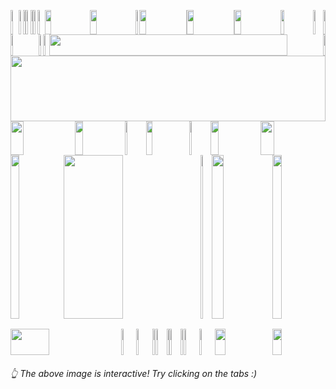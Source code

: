 <picture><source media="(prefers-color-scheme: light)" srcset="https://leonsilicon.github.io/leonsilicon/generator/generated/000.6d7290b.jpg"><source media="(prefers-color-scheme: dark)" srcset="https://leonsilicon.github.io/leonsilicon/generator/generated/000.6d7290b.jpg"><img src="https://leonsilicon.github.io/leonsilicon/generator/generated/000.6d7290b.jpg" height="39" width="2.4822695035460995%"/></picture><a href="#js-contribution-activity"><img src="https://leonsilicon.github.io/leonsilicon/generator/generated/001.45e0808.jpg" height="39" width="1.4184397163120568%"/></a><picture><source media="(prefers-color-scheme: light)" srcset="https://leonsilicon.github.io/leonsilicon/generator/generated/002.560fbb9.jpg"><source media="(prefers-color-scheme: dark)" srcset="https://leonsilicon.github.io/leonsilicon/generator/generated/002.560fbb9.jpg"><img src="https://leonsilicon.github.io/leonsilicon/generator/generated/002.560fbb9.jpg" height="39" width="0.9456264775413712%"/></picture><a href="#-the-above-image-is-interactive-try-clicking-on-the-tabs-"><img src="https://leonsilicon.github.io/leonsilicon/generator/generated/003.b02b5b0.jpg" height="39" width="1.4184397163120568%"/></a><picture><source media="(prefers-color-scheme: light)" srcset="https://leonsilicon.github.io/leonsilicon/generator/generated/004.d4cba37.jpg"><source media="(prefers-color-scheme: dark)" srcset="https://leonsilicon.github.io/leonsilicon/generator/generated/004.d4cba37.jpg"><img src="https://leonsilicon.github.io/leonsilicon/generator/generated/004.d4cba37.jpg" height="39" width="0.9456264775413712%"/></picture><a href="https://github.com/leonsilicon/leonsilicon/blob/main/readme.md"><img src="https://leonsilicon.github.io/leonsilicon/generator/generated/005.43a4f1b.jpg" height="39" width="1.4184397163120568%"/></a><picture><source media="(prefers-color-scheme: light)" srcset="https://leonsilicon.github.io/leonsilicon/generator/generated/006.33cbce5.jpg"><source media="(prefers-color-scheme: dark)" srcset="https://leonsilicon.github.io/leonsilicon/generator/generated/006.33cbce5.jpg"><img src="https://leonsilicon.github.io/leonsilicon/generator/generated/006.33cbce5.jpg" height="39" width="2.2458628841607564%"/></picture><a href="https://leonsilicon.com"><img src="https://leonsilicon.github.io/leonsilicon/generator/generated/007.2fc308e.jpg" height="39" width="14.420803782505912%"/></a><a href="https://tiktok.com/@leonsilicon"><img src="https://leonsilicon.github.io/leonsilicon/generator/generated/008.b6b8eb8.jpg" height="39" width="14.420803782505912%"/></a><picture><source media="(prefers-color-scheme: light)" srcset="https://leonsilicon.github.io/leonsilicon/generator/generated/009.0d70887.jpg"><source media="(prefers-color-scheme: dark)" srcset="https://leonsilicon.github.io/leonsilicon/generator/generated/009.0d70887.jpg"><img src="https://leonsilicon.github.io/leonsilicon/generator/generated/009.0d70887.jpg" height="39" width="1.1820330969267139%"/></picture><a href="https://instagram.com/leonsilicon"><img src="https://leonsilicon.github.io/leonsilicon/generator/generated/010.6c98e15.jpg" height="39" width="14.893617021276595%"/></a><picture><source media="(prefers-color-scheme: light)" srcset="https://leonsilicon.github.io/leonsilicon/generator/generated/011.eb00893.jpg"><source media="(prefers-color-scheme: dark)" srcset="https://leonsilicon.github.io/leonsilicon/generator/generated/011.eb00893.jpg"><img src="https://leonsilicon.github.io/leonsilicon/generator/generated/011.eb00893.jpg" height="39" width="0.2364066193853428%"/></picture><a href="https://x.com/leonsilicon"><img src="https://leonsilicon.github.io/leonsilicon/generator/generated/012.60303a9.jpg" height="39" width="14.775413711583923%"/></a><picture><source media="(prefers-color-scheme: light)" srcset="https://leonsilicon.github.io/leonsilicon/generator/generated/013.4300ced.jpg"><source media="(prefers-color-scheme: dark)" srcset="https://leonsilicon.github.io/leonsilicon/generator/generated/013.4300ced.jpg"><img src="https://leonsilicon.github.io/leonsilicon/generator/generated/013.4300ced.jpg" height="39" width="0.2364066193853428%"/></picture><a href="https://youtube.com/@leonsilicon"><img src="https://leonsilicon.github.io/leonsilicon/generator/generated/014.6bb6714.jpg" height="39" width="14.775413711583923%"/></a><picture><source media="(prefers-color-scheme: light)" srcset="https://leonsilicon.github.io/leonsilicon/generator/generated/015.4031534.jpg"><source media="(prefers-color-scheme: dark)" srcset="https://leonsilicon.github.io/leonsilicon/generator/generated/015.4031534.jpg"><img src="https://leonsilicon.github.io/leonsilicon/generator/generated/015.4031534.jpg" height="39" width="10.16548463356974%"/></picture><a href="https://github.com/leonsilicon/leonsilicon/tree/main/generator"><img src="https://leonsilicon.github.io/leonsilicon/generator/generated/016.8bbbfdd.jpg" height="39" width="3.309692671394799%"/></a><picture><source media="(prefers-color-scheme: light)" srcset="https://leonsilicon.github.io/leonsilicon/generator/generated/017.1d18d56.jpg"><source media="(prefers-color-scheme: dark)" srcset="https://leonsilicon.github.io/leonsilicon/generator/generated/017.1d18d56.jpg"><img src="https://leonsilicon.github.io/leonsilicon/generator/generated/017.1d18d56.jpg" height="39" width="0.7092198581560284%"/></picture><picture><source media="(prefers-color-scheme: light)" srcset="https://leonsilicon.github.io/leonsilicon/generator/generated/018.0683253.jpg"><source media="(prefers-color-scheme: dark)" srcset="https://leonsilicon.github.io/leonsilicon/generator/generated/018.0683253.jpg"><img src="https://leonsilicon.github.io/leonsilicon/generator/generated/018.0683253.jpg" height="34" width="8.865248226950355%"/></picture><a href="https://github.com/leonsilicon"><img src="https://leonsilicon.github.io/leonsilicon/generator/generated/019.f967b6c.jpg" height="34" width="1.5366430260047281%"/></a><picture><source media="(prefers-color-scheme: light)" srcset="https://leonsilicon.github.io/leonsilicon/generator/generated/020.529c668.jpg"><source media="(prefers-color-scheme: dark)" srcset="https://leonsilicon.github.io/leonsilicon/generator/generated/020.529c668.jpg"><img src="https://leonsilicon.github.io/leonsilicon/generator/generated/020.529c668.jpg" height="34" width="1.8912529550827424%"/></picture><a href="https://leonsilicon.com"><img src="https://leonsilicon.github.io/leonsilicon/generator/generated/021.642bf9b.jpg" height="34" width="86.99763593380615%"/></a><picture><source media="(prefers-color-scheme: light)" srcset="https://leonsilicon.github.io/leonsilicon/generator/generated/022.94b4bed.jpg"><source media="(prefers-color-scheme: dark)" srcset="https://leonsilicon.github.io/leonsilicon/generator/generated/022.94b4bed.jpg"><img src="https://leonsilicon.github.io/leonsilicon/generator/generated/022.94b4bed.jpg" height="34" width="0.7092198581560284%"/></picture><picture><source media="(prefers-color-scheme: light)" srcset="https://leonsilicon.github.io/leonsilicon/generator/generated/023.ebc4e6c.jpg"><source media="(prefers-color-scheme: dark)" srcset="https://leonsilicon.github.io/leonsilicon/generator/generated/023.ebc4e6c.jpg"><img src="https://leonsilicon.github.io/leonsilicon/generator/generated/023.ebc4e6c.jpg" height="105" width="100%"/></picture><picture><source media="(prefers-color-scheme: light)" srcset="https://leonsilicon.github.io/leonsilicon/generator/generated/024.bbecb6c.jpg"><source media="(prefers-color-scheme: dark)" srcset="https://leonsilicon.github.io/leonsilicon/generator/generated/024.bbecb6c.jpg"><img src="https://leonsilicon.github.io/leonsilicon/generator/generated/024.bbecb6c.jpg" height="54" width="20.44917257683215%"/></picture><a href="https://linkedin.com/in/leonsilicon"><img src="https://leonsilicon.github.io/leonsilicon/generator/generated/025.8a6615a.jpg" height="54" width="15.839243498817968%"/></a><picture><source media="(prefers-color-scheme: light)" srcset="https://leonsilicon.github.io/leonsilicon/generator/generated/026.835636f.jpg"><source media="(prefers-color-scheme: dark)" srcset="https://leonsilicon.github.io/leonsilicon/generator/generated/026.835636f.jpg"><img src="https://leonsilicon.github.io/leonsilicon/generator/generated/026.835636f.jpg" height="54" width="6.8557919621749415%"/></picture><a href="https://devpost.com/leonsilicon"><img src="https://leonsilicon.github.io/leonsilicon/generator/generated/027.5c7516d.jpg" height="54" width="13.59338061465721%"/></a><picture><source media="(prefers-color-scheme: light)" srcset="https://leonsilicon.github.io/leonsilicon/generator/generated/028.8832ef9.jpg"><source media="(prefers-color-scheme: dark)" srcset="https://leonsilicon.github.io/leonsilicon/generator/generated/028.8832ef9.jpg"><img src="https://leonsilicon.github.io/leonsilicon/generator/generated/028.8832ef9.jpg" height="54" width="6.8557919621749415%"/></picture><a href="https://tiktok.com/@leonsilicon"><img src="https://leonsilicon.github.io/leonsilicon/generator/generated/029.eeb978b.jpg" height="54" width="15.839243498817968%"/></a><picture><source media="(prefers-color-scheme: light)" srcset="https://leonsilicon.github.io/leonsilicon/generator/generated/030.adf77e5.jpg"><source media="(prefers-color-scheme: dark)" srcset="https://leonsilicon.github.io/leonsilicon/generator/generated/030.adf77e5.jpg"><img src="https://leonsilicon.github.io/leonsilicon/generator/generated/030.adf77e5.jpg" height="54" width="20.56737588652482%"/></picture><picture><source media="(prefers-color-scheme: light)" srcset="https://leonsilicon.github.io/leonsilicon/generator/generated/031.282a137.jpg"><source media="(prefers-color-scheme: dark)" srcset="https://leonsilicon.github.io/leonsilicon/generator/generated/031.282a137.jpg"><img src="https://leonsilicon.github.io/leonsilicon/generator/generated/031.282a137.jpg" height="262" width="16.78486997635934%"/></picture><a href="https://github.com/leonsilicon/leonsilicon/bolb/main/README.md#leonsilicon"><img src="https://leonsilicon.github.io/leonsilicon/generator/generated/032.7530f2f.jpg" height="262" width="43.61702127659575%"/></a><picture><source media="(prefers-color-scheme: light)" srcset="https://leonsilicon.github.io/leonsilicon/generator/generated/033.1a3515c.jpg"><source media="(prefers-color-scheme: dark)" srcset="https://leonsilicon.github.io/leonsilicon/generator/generated/033.1a3515c.jpg"><img src="https://leonsilicon.github.io/leonsilicon/generator/generated/033.1a3515c.jpg" height="262" width="3.4278959810874707%"/></picture><a href="https://tiktok.com/@leonsilicon"><img src="https://leonsilicon.github.io/leonsilicon/generator/generated/034.63de91a.jpg" height="262" width="19.38534278959811%"/></a><picture><source media="(prefers-color-scheme: light)" srcset="https://leonsilicon.github.io/leonsilicon/generator/generated/035.282a137.jpg"><source media="(prefers-color-scheme: dark)" srcset="https://leonsilicon.github.io/leonsilicon/generator/generated/035.282a137.jpg"><img src="https://leonsilicon.github.io/leonsilicon/generator/generated/035.282a137.jpg" height="262" width="16.78486997635934%"/></picture><picture><source media="(prefers-color-scheme: light)" srcset="https://leonsilicon.github.io/leonsilicon/generator/generated/036.3dcab01.jpg"><source media="(prefers-color-scheme: dark)" srcset="https://leonsilicon.github.io/leonsilicon/generator/generated/036.3dcab01.jpg"><img src="https://leonsilicon.github.io/leonsilicon/generator/generated/036.3dcab01.jpg" height="16" width="63.829787234042556%"/></picture><a href="https://tiktok.com/@leonsilicon"><img src="https://leonsilicon.github.io/leonsilicon/generator/generated/037.ee2dcb7.jpg" height="16" width="19.38534278959811%"/></a><picture><source media="(prefers-color-scheme: light)" srcset="https://leonsilicon.github.io/leonsilicon/generator/generated/038.8f7a892.jpg"><source media="(prefers-color-scheme: dark)" srcset="https://leonsilicon.github.io/leonsilicon/generator/generated/038.8f7a892.jpg"><img src="https://leonsilicon.github.io/leonsilicon/generator/generated/038.8f7a892.jpg" height="16" width="16.78486997635934%"/></picture><picture><source media="(prefers-color-scheme: light)" srcset="https://leonsilicon.github.io/leonsilicon/generator/generated/039.04d4db2.jpg"><source media="(prefers-color-scheme: dark)" srcset="https://leonsilicon.github.io/leonsilicon/generator/generated/039.04d4db2.jpg"><img src="https://leonsilicon.github.io/leonsilicon/generator/generated/039.04d4db2.jpg" height="42" width="35.1063829787234%"/></picture><a href="https://tunnel.dev"><img src="https://leonsilicon.github.io/leonsilicon/generator/generated/040.f9c62f1.jpg" height="42" width="4.846335697399527%"/></a><a href="https://github.com/leonsilicon/leonsilicon/issues/new"><img src="https://leonsilicon.github.io/leonsilicon/generator/generated/041.377759d.jpg" height="42" width="5.08274231678487%"/></a><picture><source media="(prefers-color-scheme: light)" srcset="https://leonsilicon.github.io/leonsilicon/generator/generated/042.f6d4060.jpg"><source media="(prefers-color-scheme: dark)" srcset="https://leonsilicon.github.io/leonsilicon/generator/generated/042.f6d4060.jpg"><img src="https://leonsilicon.github.io/leonsilicon/generator/generated/042.f6d4060.jpg" height="42" width="1.0638297872340425%"/></picture><a href="https://github.com/leonsilicon"><img src="https://leonsilicon.github.io/leonsilicon/generator/generated/043.460d858.jpg" height="42" width="3.546099290780142%"/></a><picture><source media="(prefers-color-scheme: light)" srcset="https://leonsilicon.github.io/leonsilicon/generator/generated/044.7bdabdc.jpg"><source media="(prefers-color-scheme: dark)" srcset="https://leonsilicon.github.io/leonsilicon/generator/generated/044.7bdabdc.jpg"><img src="https://leonsilicon.github.io/leonsilicon/generator/generated/044.7bdabdc.jpg" height="42" width="0.7092198581560284%"/></picture><a href="https://github.com/davidarthurthomas"><img src="https://leonsilicon.github.io/leonsilicon/generator/generated/045.90da2ce.jpg" height="42" width="3.546099290780142%"/></a><picture><source media="(prefers-color-scheme: light)" srcset="https://leonsilicon.github.io/leonsilicon/generator/generated/046.778ff1e.jpg"><source media="(prefers-color-scheme: dark)" srcset="https://leonsilicon.github.io/leonsilicon/generator/generated/046.778ff1e.jpg"><img src="https://leonsilicon.github.io/leonsilicon/generator/generated/046.778ff1e.jpg" height="42" width="1.0638297872340425%"/></picture><a href="https://discord.gg/zMw6ZF2qCf"><img src="https://leonsilicon.github.io/leonsilicon/generator/generated/047.cad6b77.jpg" height="42" width="4.964539007092199%"/></a><a href="https://www.youtube.com/watch?v=dQw4w9WgXcQ"><img src="https://leonsilicon.github.io/leonsilicon/generator/generated/048.ee2bd0a.jpg" height="42" width="4.964539007092199%"/></a><a href="https://tiktok.com/@leonsilicon"><img src="https://leonsilicon.github.io/leonsilicon/generator/generated/049.1a832f0.jpg" height="42" width="18.321513002364064%"/></a><picture><source media="(prefers-color-scheme: light)" srcset="https://leonsilicon.github.io/leonsilicon/generator/generated/050.e4a4a1a.jpg"><source media="(prefers-color-scheme: dark)" srcset="https://leonsilicon.github.io/leonsilicon/generator/generated/050.e4a4a1a.jpg"><img src="https://leonsilicon.github.io/leonsilicon/generator/generated/050.e4a4a1a.jpg" height="42" width="16.78486997635934%"/></picture>
###### 👆 The above image is interactive! Try clicking on the tabs :)